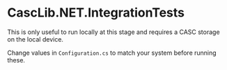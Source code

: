 # CascLib.NET.IntegrationTests

This is only useful to run locally at this stage and requires a CASC storage on the local device.

Change values in `Configuration.cs` to match your system before running these.